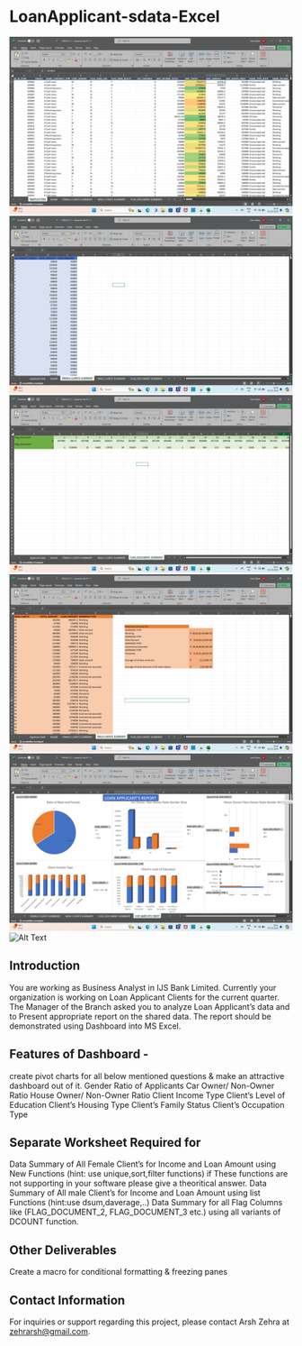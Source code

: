 # LoanApplicant-sdata-Excel
![Alt Text](Applicant'sData.png)
![Alt Text](FemaleClientsSummary.png)
![Alt Text](FlagDocSummary.png)
![Alt Text](MaleClientsSummary.png)
![Alt Text](LoanApplicantsReport.png)
![Alt Text](LoanApplicantsReport(2).png)

## Introduction
You are working as Business Analyst in IJS Bank Limited. Currently your organization is working on Loan Applicant Clients for the current quarter. The Manager of the Branch asked you to analyze Loan Applicant’s data and to Present appropriate report on the shared data. The report should be demonstrated using Dashboard into MS Excel.
## Features of Dashboard - 
create pivot charts for all below mentioned questions & make an attractive dashboard out of it.
Gender Ratio of Applicants
Car Owner/ Non-Owner Ratio
House Owner/ Non-Owner Ratio
Client Income Type
Client’s Level of Education
Client’s Housing Type
Client’s Family Status
Client’s Occupation Type
## Separate Worksheet Required for
Data Summary of All Female Client’s for Income and Loan Amount using New Functions (hint: use unique,sort,filter functions) if These functions are not supporting in your software please give a theoritical answer.
Data Summary of All male Client’s for Income and Loan Amount using list Functions (hint:use dsum,daverage,..)
Data Summary for all Flag Columns like (FLAG_DOCUMENT_2, FLAG_DOCUMENT_3 etc.) using all variants of DCOUNT function.
## Other Deliverables
Create a macro for conditional formatting & freezing panes
## Contact Information
For inquiries or support regarding this project, please contact Arsh Zehra at zehrarsh@gmail.com.
